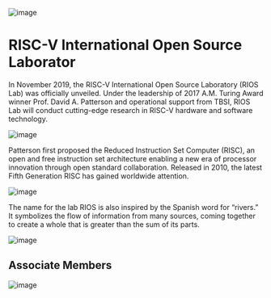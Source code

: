 <!--
**RIOSMPW/RIOSMPW** is a ✨ _special_ ✨ repository because its `README.md` (this file) appears on your GitHub profile.

Here are some ideas to get you started:

- 🔭 I’m currently working on ...
- 🌱 I’m currently learning ...
- 👯 I’m looking to collaborate on ...
- 🤔 I’m looking for help with ...
- 💬 Ask me about ...
- 📫 How to reach me: ...
- 😄 Pronouns: ...
- ⚡ Fun fact: ...
-->



![image](https://github.com/user-attachments/assets/8a81a719-b2fc-4824-8bcc-35d99a0562eb)

 
# RISC-V International Open Source Laborator
 

In November 2019, the RISC-V International Open Source Laboratory (RIOS Lab) was officially unveiled. Under the leadership of 2017 A.M. Turing Award winner Prof. David A. Patterson and operational support from TBSI,  RIOS Lab will conduct cutting-edge research in RISC-V hardware and software technology. 

 
![image](https://github.com/user-attachments/assets/16abb92b-57d7-48a7-a9b3-c2f3bfeb2631)



Patterson first proposed the Reduced Instruction Set Computer (RISC), an open and free instruction set architecture enabling a new era of processor innovation through open standard collaboration. Released in 2010, the latest Fifth Generation RISC has gained worldwide attention.

![image](https://github.com/RIOSMPW/RIOSMPW/assets/109063674/84db4898-7739-475e-a52b-3cd94aba0161)



The name for the lab RIOS is also inspired by the Spanish word for “rivers.” It symbolizes the flow of information from many sources, coming together to create a whole that is greater than the sum of its parts.

![image](https://github.com/RIOSMPW/RIOSMPW/assets/109063674/c2ba2b2c-4383-4b5f-95af-4488802fdbdb)


 
## Associate Members
 

![image](https://github.com/user-attachments/assets/86a57f9d-f05a-4397-beae-601f0d8fd52a)

 




